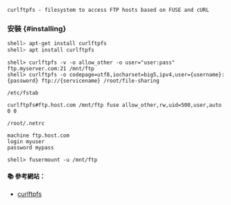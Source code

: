 `curlftpfs - filesystem to access FTP hosts based on FUSE and cURL`

### 安裝 {#installing}

```sh
shell> apt-get install curlftpfs
shell> apt install curlftpfs
```

```console
shell> curlftpfs -v -o allow_other -o user="user:pass" ftp.myserver.com:21 /mnt/ftp
shell> curlftpfs -o codepage=utf8,iocharset=big5,ipv4,user={username}:{password} ftp://{servicename} /root/file-sharing
```

`/etc/fstab`
```
curlftpfs#ftp.host.com /mnt/ftp fuse allow_other,rw,uid=500,user,auto 0 0
```

`/root/.netrc`

```
machine ftp.host.com  
login myuser  
password mypass 
```

```
shell> fusermount -u /mnt/ftp
```


#### :books: 參考網站：
- [curlftpfs](http://curlftpfs.sourceforge.net/)
